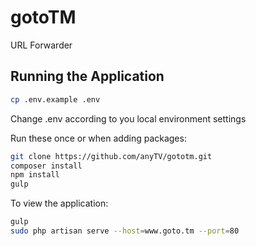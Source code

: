 gotoTM
====

URL Forwarder


Running the Application
------------------

```sh
cp .env.example .env
```

Change .env according to you local environment settings

Run these once or when adding packages:

```sh
git clone https://github.com/anyTV/gototm.git
composer install
npm install
gulp
```

To view the application:

```sh
gulp
sudo php artisan serve --host=www.goto.tm --port=80
```

